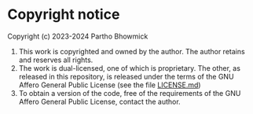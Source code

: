 # Copyright notice

Copyright (c) 2023-2024 Partho Bhowmick 

1. This work is copyrighted and owned by the author. The author retains and reserves all rights. 
2. The work is dual-licensed, one of which is proprietary. The other, as released in this repository, is released under the terms of the GNU Affero General Public License (see the file [LICENSE.md](LICENSE.md))
3. To obtain a version of the code, free of the requirements of the GNU Affero General Public License, contact the author. 